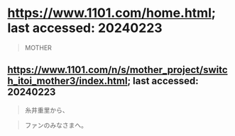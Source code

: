 # https://www.1101.com/home.html; last accessed: 20240223

> MOTHER

## https://www.1101.com/n/s/mother_project/switch_itoi_mother3/index.html; last accessed: 20240223

> 糸井重里から、

> ファンのみなさまへ。
